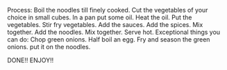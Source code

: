 Process:
Boil the noodles till finely cooked. Cut the vegetables of your choice in small cubes. In a pan put some oil. Heat the oil. Put the vegetables. Stir fry vegetables.
Add the sauces. Add the spices. Mix together. Add the noodles. Mix together. Serve hot.
Exceptional things you can do:
Chop green onions. Half boil an egg. Fry and season the green onions. put it on the noodles.

DONE!!
ENJOY!!